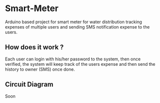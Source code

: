 # Smart-Meter

Arduino based project for smart meter for water distribution tracking expenses of multiple users and sending SMS notification expense to the users.

## How does it work ?

Each user can login with his/her password to the system, then once verified, the system will keep track of the users expense and then send the history to owner (SMS) once done.


## Circuit Diagram

Soon